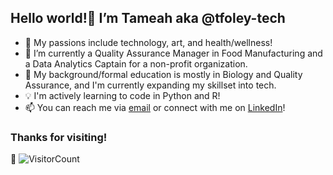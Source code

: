 ## Hello world!👋 I’m Tameah aka @tfoley-tech 
  - 💞️ My passions include technology, art, and health/wellness!
  - 🌱 I’m currently a Quality Assurance Manager in Food Manufacturing and a Data Analytics Captain for a non-profit organization.
  - 🔬 My background/formal education is mostly in Biology and Quality Assurance, and I'm currently expanding my skillset into tech.
  - 💡 I'm actively learning to code in Python and R! 
  - 📫 You can reach me via [email](mailto:tameah.foley@gmail.com) or connect with me on [LinkedIn](https://www.linkedin.com/in/tameah-foley-b64881226/)!
### Thanks for visiting!
  👀 ![VisitorCount](https://profile-counter.glitch.me/tfoley-tech/count.svg)
<!---
tfoley-tech/tfoley-tech is a ✨ special ✨ repository because its `README.md` (this file) appears on your GitHub profile.
You can click the Preview link to take a look at your changes.
--->
